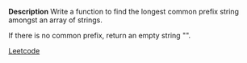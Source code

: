 **Description**
Write a function to find the longest common prefix string amongst an array of strings.

If there is no common prefix, return an empty string "".

[Leetcode](https://leetcode.com/problems/longest-common-prefix/description/?envType=study-plan-v2&envId=top-interview-150)
